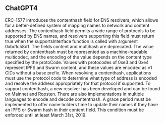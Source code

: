 ## ChatGPT4

ERC-1577 introduces the contenthash field for ENS resolvers, which allows for a better-defined system of mapping names to network and content addresses. The contenthash field permits a wide range of protocols to be supported by ENS names, and resolvers supporting this field must return true when the supportsInterface function is called with argument 0xbc1c58d1. The fields content and multihash are deprecated. The value returned by contenthash must be represented as a machine-readable multicodec, and the encoding of the value depends on the content type specified by the protoCode. Values with protocodes of 0xe3 and 0xe4 represent IPFS and Swarm content, and these values are encoded as v1 CIDs without a base prefix. When resolving a contenthash, applications must use the protocol code to determine what type of address is encoded and resolve the address appropriately for that protocol if supported. To support contenthash, a new resolver has been developed and can be found on Mainnet and Ropsten. There are also implementations in multiple languages to encode and decode contenthash. A grace period must be implemented to offer name holders time to update their names if they have an IPFS or Swarm hash in their content field. This condition must be enforced until at least March 31st, 2019.
